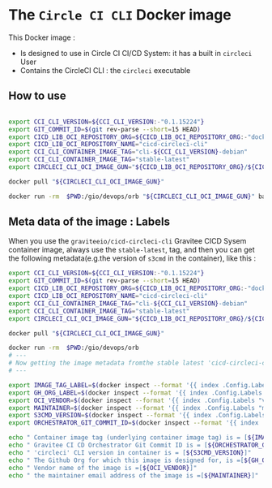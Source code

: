 # The `Circle CI CLI` Docker image

This Docker image :
* Is designed to use in Circle CI CI/CD System: it has a built in `circleci` User
* Contains the CircleCI CLI : the `circleci` executable

## How to use


```bash

export CCI_CLI_VERSION=${CCI_CLI_VERSION:-"0.1.15224"}
export GIT_COMMIT_ID=$(git rev-parse --short=15 HEAD)
export CICD_LIB_OCI_REPOSITORY_ORG=${CICD_LIB_OCI_REPOSITORY_ORG:-"docker.io/graviteeio"}
export CICD_LIB_OCI_REPOSITORY_NAME="cicd-circleci-cli"
export CCI_CLI_CONTAINER_IMAGE_TAG="cli-${CCI_CLI_VERSION}-debian"
export CCI_CLI_CONTAINER_IMAGE_TAG="stable-latest"
export CIRCLECI_CLI_OCI_IMAGE_GUN="${CICD_LIB_OCI_REPOSITORY_ORG}/${CICD_LIB_OCI_REPOSITORY_NAME}:${CCI_CLI_CONTAINER_IMAGE_TAG}"

docker pull "${CIRCLECI_CLI_OCI_IMAGE_GUN}"

docker run -rm  $PWD:/gio/devops/orb "${CIRCLECI_CLI_OCI_IMAGE_GUN}" bash -c 'circleci --version'

```

## Meta data of the image : Labels

When you use the `graviteeio/cicd-circleci-cli` Gravitee CICD Sysem container image, always use the `stable-latest`, tag, and then you can get the following metadata(e.g.the version of `s3cmd` in the container), like this :

```bash
export CCI_CLI_VERSION=${CCI_CLI_VERSION:-"0.1.15224"}
export GIT_COMMIT_ID=$(git rev-parse --short=15 HEAD)
export CICD_LIB_OCI_REPOSITORY_ORG=${CICD_LIB_OCI_REPOSITORY_ORG:-"docker.io/graviteeio"}
export CICD_LIB_OCI_REPOSITORY_NAME="cicd-circleci-cli"
export CCI_CLI_CONTAINER_IMAGE_TAG="cli-${CCI_CLI_VERSION}-debian"
export CCI_CLI_CONTAINER_IMAGE_TAG="stable-latest"
export CIRCLECI_CLI_OCI_IMAGE_GUN="${CICD_LIB_OCI_REPOSITORY_ORG}/${CICD_LIB_OCI_REPOSITORY_NAME}:${CCI_CLI_CONTAINER_IMAGE_TAG}"

docker pull "${CIRCLECI_CLI_OCI_IMAGE_GUN}"

docker run -rm  $PWD:/gio/devops/orb
# ---
# Now getting the image metadata fromthe stable latest 'cicd-circleci-cli' container image :
# ---

export IMAGE_TAG_LABEL=$(docker inspect --format '{{ index .Config.Labels "oci.image.tag"}}' "${CIRCLECI_CLI_OCI_IMAGE_GUN}")
export GH_ORG_LABEL=$(docker inspect --format '{{ index .Config.Labels "cicd.github.org"}}' "${CIRCLECI_CLI_OCI_IMAGE_GUN}")
export OCI_VENDOR=$(docker inspect --format '{{ index .Config.Labels "vendor"}}' "${CIRCLECI_CLI_OCI_IMAGE_GUN}")
export MAINTAINER=$(docker inspect --format '{{ index .Config.Labels "maintainer"}}' "${CIRCLECI_CLI_OCI_IMAGE_GUN}")
export S3CMD_VERSION=$(docker inspect --format '{{ index .Config.Labels "cicd.s3cmd.version"}}' "${CIRCLECI_CLI_OCI_IMAGE_GUN}")
export ORCHESTRATOR_GIT_COMMIT_ID=$(docker inspect --format '{{ index .Config.Labels "cicd.orchestrator.git.commit.id"}}' "${CIRCLECI_CLI_OCI_IMAGE_GUN}")

echo " Container image tag (underlying container image tag) is = [${IMAGE_TAG_LABEL}]"
echo " Gravitee CI CD Orchestrator Git Commit ID is = [${ORCHESTRATOR_GIT_COMMIT_ID}]"
echo " 'circleci' CLI version in container is = [${S3CMD_VERSION}]"
echo " The Github Org for which this image is designed for, is =[${GH_ORG_LABEL}]"
echo " Vendor name of the image is =[${OCI_VENDOR}]"
echo " the maintainer email address of the image is =[${MAINTAINER}]"

```
